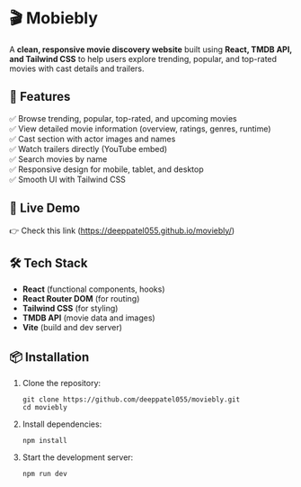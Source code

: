 # 🎬 Mobiebly 

A **clean, responsive movie discovery website** built using **React, TMDB API, and Tailwind CSS** to help users explore trending, popular, and top-rated movies with cast details and trailers.

## 🌟 Features

✅ Browse trending, popular, top-rated, and upcoming movies  
✅ View detailed movie information (overview, ratings, genres, runtime)  
✅ Cast section with actor images and names  
✅ Watch trailers directly (YouTube embed)  
✅ Search movies by name  
✅ Responsive design for mobile, tablet, and desktop  
✅ Smooth UI with Tailwind CSS

## 🚀 Live Demo

👉 Check this link (https://deeppatel055.github.io/moviebly/)

## 🛠️ Tech Stack

- **React** (functional components, hooks)
- **React Router DOM** (for routing)
- **Tailwind CSS** (for styling)
- **TMDB API** (movie data and images)
- **Vite** (build and dev server)

## 📦 Installation

1. Clone the repository:
   
       git clone https://github.com/deeppatel055/moviebly.git
       cd moviebly
2. Install dependencies:

       npm install
3. Start the development server:

       npm run dev
